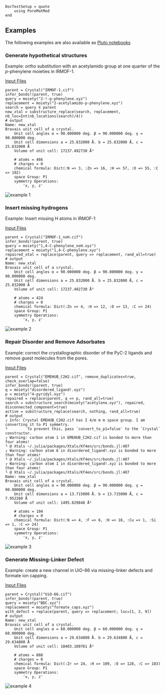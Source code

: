 ```@meta
DocTestSetup = quote
    using PoreMatMod
end
```

## Examples

The following examples are also available as [Pluto notebooks](https://github.com/SimonEnsemble/PoreMatMod.jl/tree/master/examples)

### Generate hypothetical structures

Example: *ortho* substitution with an acetylamido group at one quarter of the *p*-phenylene moieties in IRMOF-1.

[Input Files](../../../assets/examples/example1.zip)

```jldoctest; output=false
parent = Crystal("IRMOF-1.cif")
infer_bonds!(parent, true)
query = moiety("2-!-p-phenylene.xyz")
replacement = moiety("2-acetylamido-p-phenylene.xyz")
search = query ∈ parent
new_xtal = substructure_replace(search, replacement, nb_loc=Int(nb_locations(search)/4))
# output
Name: new_xtal
Bravais unit cell of a crystal.
	Unit cell angles α = 90.000000 deg. β = 90.000000 deg. γ = 90.000000 deg.
	Unit cell dimensions a = 25.832000 Å. b = 25.832000 Å, c = 25.832000 Å
	Volume of unit cell: 17237.492730 Å³

	# atoms = 466
	# charges = 0
	chemical formula: Dict(:N => 3, :Zn => 16, :H => 57, :O => 55, :C => 102)
	space Group: P1
	symmetry Operations:
		'x, y, z'
```

![example 1](../../assets/examples/example1.png)

### Insert missing hydrogens

Example: Insert missing H atoms in IRMOF-1

[Input Files](../../../assets/examples/example2.zip)

```jldoctest; output=false
parent = Crystal("IRMOF-1_noH.cif")
infer_bonds!(parent, true)
query = moiety("1,4-C-phenylene_noH.xyz")
replacement = moiety("1,4-C-phenylene.xyz")
repaired_xtal = replace(parent, query => replacement, rand_all=true)
# output
Name: new_xtal
Bravais unit cell of a crystal.
	Unit cell angles α = 90.000000 deg. β = 90.000000 deg. γ = 90.000000 deg.
	Unit cell dimensions a = 25.832000 Å. b = 25.832000 Å, c = 25.832000 Å
	Volume of unit cell: 17237.492730 Å³

	# atoms = 424
	# charges = 0
	chemical formula: Dict(:Zn => 4, :H => 12, :O => 13, :C => 24)
	space Group: P1
	symmetry Operations:
		'x, y, z'
```

![example 2](../../assets/examples/example2.png)

### Repair Disorder and Remove Adsorbates

Example: correct the crystallographic disorder of the PyC-2 ligands and remove guest molecules from the pores.

[Input Files](../../../assets/examples/example3.zip)


```jldoctest; output=false
parent = Crystal("EMEHUB_C2H2.cif", remove_duplicates=true, check_overlap=false)
infer_bonds!(parent, true)
q = moiety("disordered_ligand!.xyz")
p = moiety("4-pyridyl.xyz")
repaired = replace(parent, q => p, rand_all=true)
search = substructure_search(moiety("acetylene.xyz"), repaired, disconnected_component=true)
active = substructure_replace(search, nothing, rand_all=true)
# output
┌ Info: Crystal EMEHUB_C2H2.cif has I 4/m m m space group. I am converting it to P1 symmetry.
└         To prevent this, pass `convert_to_p1=false` to the `Crystal` constructor.
┌ Warning: carbon atom 1 in EMEHUB_C2H2.cif is bonded to more than four atoms!
└ @ Xtals ~/.julia/packages/Xtals/Kf4en/src/bonds.jl:407
┌ Warning: carbon atom 6 in disordered_ligand!.xyz is bonded to more than four atoms!
└ @ Xtals ~/.julia/packages/Xtals/Kf4en/src/bonds.jl:407
┌ Warning: carbon atom 1 in disordered_ligand!.xyz is bonded to more than four atoms!
└ @ Xtals ~/.julia/packages/Xtals/Kf4en/src/bonds.jl:407
Name: new_xtal
Bravais unit cell of a crystal.
	Unit cell angles α = 90.000000 deg. β = 90.000000 deg. γ = 90.000000 deg.
	Unit cell dimensions a = 13.715000 Å. b = 13.715000 Å, c = 7.952260 Å
	Volume of unit cell: 1495.829848 Å³

	# atoms = 104
	# charges = 0
	chemical formula: Dict(:N => 4, :F => 6, :H => 16, :Cu => 1, :Si => 1, :C => 24)
	space Group: P1
	symmetry Operations:
		'x, y, z'
```

![example 3](../../assets/examples/example3.png)

### Generate Missing-Linker Defect

Example: create a new channel in UiO-66 via missing-linker defects and formate ion capping.

[Input Files](../../../assets/examples/example4.zip)

```jldoctest; output=false
parent = Crystal("UiO-66.cif")
infer_bonds!(parent, true)
query = moiety("BDC.xyz")
replacement = moiety("formate_caps.xyz")
with_defect = replace(parent, query => replacement; loc=[1, 3, 9])
# output
Name: new_xtal
Bravais unit cell of a crystal.
	Unit cell angles α = 60.000000 deg. β = 60.000000 deg. γ = 60.000000 deg.
	Unit cell dimensions a = 29.634800 Å. b = 29.634800 Å, c = 29.634800 Å
	Volume of unit cell: 18403.100761 Å³

	# atoms = 888
	# charges = 0
	chemical formula: Dict(:Zr => 24, :H => 109, :O => 128, :C => 183)
	space Group: P1
	symmetry Operations:
		'x, y, z'
```

![example 4](../../assets/examples/example4.png)
